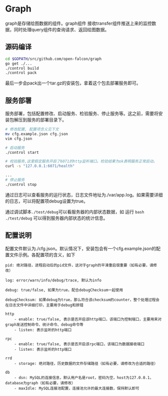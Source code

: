 # Graph

graph是存储绘图数据的组件。graph组件 接收transfer组件推送上来的监控数据，同时处理query组件的查询请求、返回绘图数据。

## 源码编译

```bash
cd $GOPATH/src/github.com/open-falcon/graph
go get ./...
./control build
./control pack
```

最后一步会pack出一个tar.gz的安装包，拿着这个包去部署服务即可。

## 服务部署
服务部署，包括配置修改、启动服务、检验服务、停止服务等。这之前，需要将安装包解压到服务的部署目录下。

```bash
# 修改配置, 配置项含义见下文
mv cfg.example.json cfg.json
vim cfg.json

# 启动服务
./control start

# 校验服务,这里假定服务开启了6071的http监听端口。检验结果为ok表明服务正常启动。
curl -s "127.0.0.1:6071/health"

...
# 停止服务
./control stop

```
通过日志可以查看服务的运行状态，日志文件地址为./var/app.log。如果需要详细的日志，可以将配置项debug设置为true。

通过调试脚本```./test/debug```可以看服务器的内部状态数据，如 运行 ```bash ./test/debug``` 可以得到服务器内部状态的统计信息。

## 配置说明
配置文件默认为./cfg.json。默认情况下，安装包会有一个cfg.example.json的配置文件示例。各配置项的含义，如下

```
pid: 绝对路径，进程启动后的pid文件，这对于graph的平滑重启很重要（如有必要，请修改）

log: error/warn/info/debug/trace, 默认为info

debug: true/false, 如果为true，配合debugChecksum一起使用

debugChecksum: 如果debug为true，那么符合该checksum的counter，整个处理过程会在日志文件中详细打印，主要用于debug和排错

http
    - enable: true/false, 表示是否开启该http端口，该端口为控制端口，主要用来对graph发送控制命令、统计命令、debug命令等
    - listen: 表示监听的http端口

rpc
    - enable: true/false, 表示是否开启该rpc端口，该端口为数据接收端口
    - listen: 表示监听的http端口

rrd
    - storage: 绝对路径，历史数据的文件存储路径（如有必要，请修改为合适的路径）

db
    - dsn: MySQL的连接信息，默认用户名是root，密码为空，host为127.0.0.1，database为graph（如有必要，请修改）
    - maxIdle: MySQL连接池配置，连接池允许的最大连接数，保持默认即可

```

